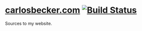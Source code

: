 # [carlosbecker.com](https://carlosbecker.com) [![Build Status](https://travis-ci.org/caarlos0/caarlos0.github.com.svg?branch=master)](https://travis-ci.org/caarlos0/caarlos0.github.com)

Sources to my website.
